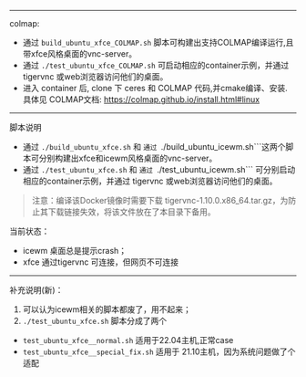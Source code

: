 
----------

colmap:

- 通过 ```build_ubuntu_xfce_COLMAP.sh``` 脚本可构建出支持COLMAP编译运行,且带xfce风格桌面的vnc-server。
- 通过 ```./test_ubuntu_xfce_COLMAP.sh``` 可启动相应的container示例，并通过 tigervnc 或web浏览器访问他们的桌面。
- 进入 container 后, clone 下 ceres 和 COLMAP 代码,并cmake编译、安装. 具体见 COLMAP文档: https://colmap.github.io/install.html#linux


----------

脚本说明
- 通过 ```./build_ubuntu_xfce.sh``` 和 ```通过 ```./build_ubuntu_icewm.sh```这两个脚本可分别构建出xfce和icewm风格桌面的vnc-server。
- 通过 ```./test_ubuntu_xfce.sh``` 和 ```通过 ```./test_ubuntu_icewm.sh``` 可分别启动相应的container示例，并通过 tigervnc 或web浏览器访问他们的桌面。


> 注意：编译该Docker镜像时需要下载 tigervnc-1.10.0.x86_64.tar.gz，为防止其下载链接失效，将该文件放在了本目录下备用。



当前状态：

- icewm 桌面总是提示crash；
- xfce 通过tigervnc 可连接，但网页不可连接

-----------

补充说明(新)：
1. 可以认为icewm相关的脚本都废了，用不起来；
2. ```./test_ubuntu_xfce.sh``` 脚本分成了两个
  - ```test_ubuntu_xfce__normal.sh``` 适用于22.04主机,正常case
  - ```test_ubuntu_xfce__special_fix.sh``` 适用于 21.10主机，因为系统问题做了个适配

